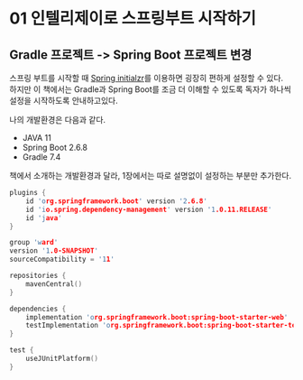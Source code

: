 01 인텔리제이로 스프링부트 시작하기<br>
=======================


## Gradle 프로젝트 -> Spring Boot 프로젝트 변경

스프링 부트를 시작할 때 [Spring initialzr](https://start.spring.io/)를 이용하면 굉장히 편하게 설정할 수 있다.<br>
하지만 이 책에서는 Gradle과 Spring Boot를 조금 더 이해할 수 있도록 독자가 하나씩 설정을 시작하도록 안내하고있다.<br>

나의 개발환경은 다음과 같다.

* JAVA 11
* Spring Boot 2.6.8
* Gradle 7.4

책에서 소개하는 개발환경과 달라, 1장에서는 따로 설명없이 설정하는 부분만 추가한다. 

```C
plugins {
    id 'org.springframework.boot' version '2.6.8'
    id 'io.spring.dependency-management' version '1.0.11.RELEASE'
    id 'java'
}

group 'ward'
version '1.0-SNAPSHOT'
sourceCompatibility = '11'

repositories {
    mavenCentral()
}

dependencies {
    implementation 'org.springframework.boot:spring-boot-starter-web'
    testImplementation 'org.springframework.boot:spring-boot-starter-test'
}

test {
    useJUnitPlatform()
} 
```
